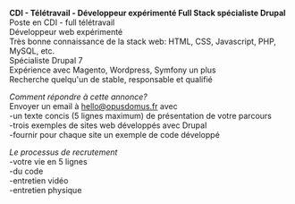 **CDI - Télétravail - Développeur expérimenté Full Stack spécialiste Drupal**
Poste en CDI - full télétravail  
Développeur web expérimenté  
Très bonne connaissance de la stack web: HTML, CSS, Javascript, PHP, MySQL, etc.  
Spécialiste Drupal 7  
Expérience avec Magento, Wordpress, Symfony un plus  
Recherche quelqu'un de stable, responsable et qualifié  

*Comment répondre à cette annonce?*  
Envoyer un email à hello@opusdomus.fr avec  
-un texte concis (5 lignes maximum) de présentation de votre parcours  
-trois exemples de sites web développés avec Drupal  
-fournir pour chaque site un exemple de code développé  

*Le processus de recrutement*  
-votre vie en 5 lignes  
-du code  
-entretien vidéo  
-entretien physique  
